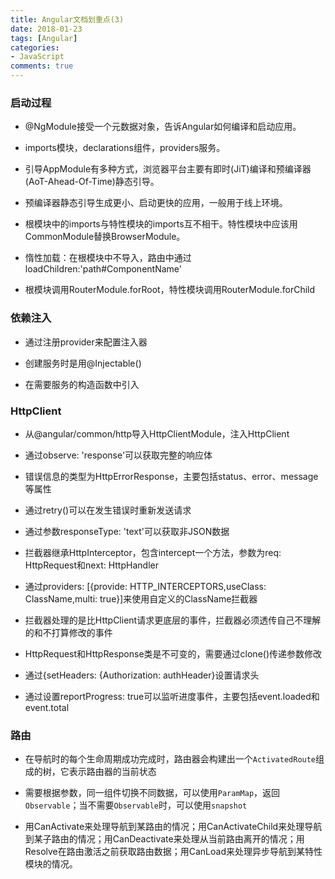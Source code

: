 ```yaml
---
title: Angular文档划重点(3)
date: 2018-01-23
tags: [Angular]
categories:
- JavaScript
comments: true
---
```


### 启动过程

* @NgModule接受一个元数据对象，告诉Angular如何编译和启动应用。

* imports模块，declarations组件，providers服务。

* 引导AppModule有多种方式，浏览器平台主要有即时(JiT)编译和预编译器(AoT-Ahead-Of-Time)静态引导。

* 预编译器静态引导生成更小、启动更快的应用，一般用于线上环境。

* 根模块中的imports与特性模块的imports互不相干。特性模块中应该用CommonModule替换BrowserModule。

* 惰性加载：在根模块中不导入，路由中通过loadChildren:'path#ComponentName'

* 根模块调用RouterModule.forRoot，特性模块调用RouterModule.forChild

### 依赖注入

* 通过注册provider来配置注入器

* 创建服务时是用@Injectable()

* 在需要服务的构造函数中引入

### HttpClient

* 从@angular/common/http导入HttpClientModule，注入HttpClient

* 通过observe: 'response'可以获取完整的响应体

* 错误信息的类型为HttpErrorResponse，主要包括status、error、message等属性

* 通过retry()可以在发生错误时重新发送请求

* 通过参数responseType: 'text'可以获取非JSON数据

* 拦截器继承HttpInterceptor，包含intercept一个方法，参数为req: HttpRequest<any>和next: HttpHandler

* 通过providers: [{provide: HTTP_INTERCEPTORS,useClass: ClassName,multi: true}]来使用自定义的ClassName拦截器

* 拦截器处理的是比HttpClient请求更底层的事件，拦截器必须透传自己不理解的和不打算修改的事件

* HttpRequest和HttpResponse类是不可变的，需要通过clone()传递参数修改

* 通过{setHeaders: {Authorization: authHeader}设置请求头

* 通过设置reportProgress: true可以监听进度事件，主要包括event.loaded和event.total

### 路由

* 在导航时的每个生命周期成功完成时，路由器会构建出一个`ActivatedRoute`组成的树，它表示路由器的当前状态

* 需要根据参数，同一组件切换不同数据，可以使用`ParamMap`，返回`Observable`；当不需要`Observable`时，可以使用`snapshot`

* 用CanActivate来处理导航到某路由的情况；用CanActivateChild来处理导航到某子路由的情况；用CanDeactivate来处理从当前路由离开的情况；用Resolve在路由激活之前获取路由数据；用CanLoad来处理异步导航到某特性模块的情况。
